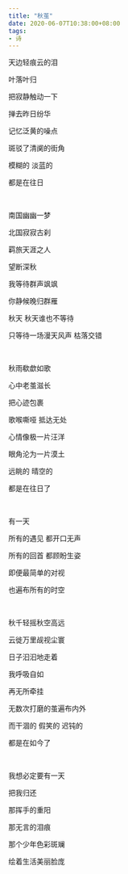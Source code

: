 ```yaml
---
title: "秋茧"
date: 2020-06-07T10:38:00+08:00
tags:
- 诗
---
```


天边轻痕云的泪

叶落叶归

把寂静触动一下

掸去昨日纷华

记忆泛黄的噪点

斑驳了清阒的街角

模糊的 淡蓝的

都是在往日

<br>

南国幽幽一梦

北国寂寂古刹

羁旅天涯之人

望断深秋

我等待群声飒飒

你静候晚归群雁

秋天 秋天谁也不等待

只等待一场漫天风声 枯落交错

<br>

秋雨欷歔如歌

心中老茧滋长

把心迹包裹

歌喉嘶哑 抵达无处

心情像极一片汪洋

眼角沦为一片漠土

远眺的 晴空的

都是在往日了

<br>

有一天

所有的遇见 都开口无声

所有的回首 都顾盼生姿

即便最简单的对视

也遍布所有的时空

<br>

秋千轻摇秋空高远

云徙万里觇视尘寰

日子汩汩地走着

我呼吸自如

再无所牵挂

无数次打磨的茧遍布内外

而干涸的 假笑的 迟钝的

都是在如今了

<br>

我想必定要有一天

把我归还

那挥手的重阳

那无言的泪痕

那个少年色彩斑斓

绘着生活美丽脸庞